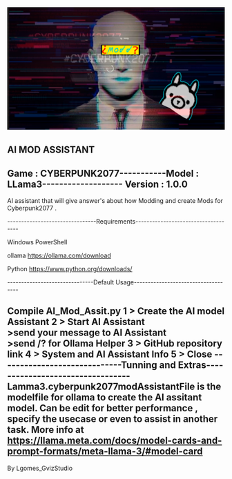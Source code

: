 ![My Image](sdfwerwer.png)
--------------------------------------------------------------------------------
AI MOD ASSISTANT
--------------------------------------------------------------------------------                                                                                
Game : CYBERPUNK2077-----------Model : LLama3------------------- Version : 1.0.0
-------------------------------------------------------------------------------- 

AI assistant that will give answer's about how Modding and create Mods for Cyberpunk2077 . 
  
--------------------------------Requirements------------------------------------
>
Windows PowerShell
>
ollama 
https://ollama.com/download
>
Python
https://www.python.org/downloads/
>
-------------------------------Default Usage------------------------------------

Compile AI_Mod_Assit.py 
1 > Create the AI model Assistant
2 > Start AI Assistant  
    >send your message to AI Assistant  
    >send /? for Ollama Helper
3 > GitHub repository link
4 > System and AI Assistant Info
5 > Close 
-----------------------------Tunning and Extras---------------------------------
Lamma3.cyberpunk2077modAssistantFile is the modelfile for ollama  to create the AI assitant model.
Can be edit for better performance , specify the usecase or even to assist in another task.
More info at https://llama.meta.com/docs/model-cards-and-prompt-formats/meta-llama-3/#model-card
--------------------------------------------------------------------------------
By Lgomes_GvizStudio




